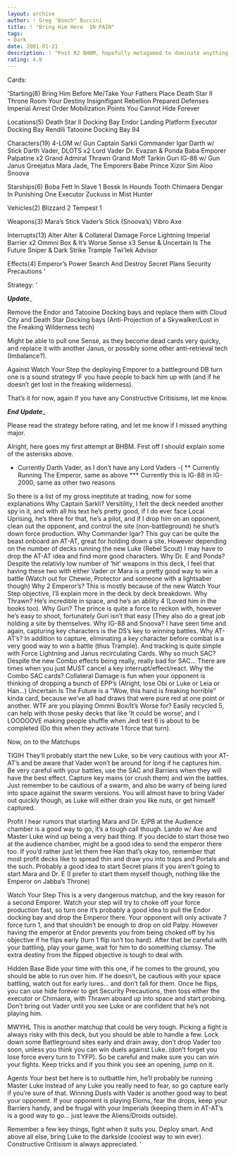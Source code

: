 ```yaml
---
layout: archive
author: ! Greg "Booch" Buccini
title: ! "Bring Him Here  IN PAIN"
tags:
- Dark
date: 2001-01-21
description: ! "Post R2 BHBM, hopefully metagamed to dominate anything that annoys it."
rating: 4.0
---
```

Cards: 

'Starting(8)
Bring Him Before Me/Take Your Fathers Place
Death Star II Throne Room
Your Destiny
Insignifigant Rebellion
Prepared Defenses
Imperial Arrest Order
Mobilization Points
You Cannot Hide Forever

Locations(5)
Death Star II Docking Bay
Endor Landing Platform
Executor Docking Bay
Rendili
Tatooine Docking Bay 94

Characters(19)
4-LOM w/ Gun
Captain Sarkli
Commander Igar
Darth w/ Stick
Darth Vader, DLOTS x2
Lord Vader 
Dr. Evazan & Ponda Baba
Emporer Palpatine x2 
Grand Admiral Thrawn
Grand Moff Tarkin
Guri
IG-88 w/ Gun
Janus Greejatus
Mara Jade, The Emporers Babe
Prince Xizor
Sim Aloo
Snoova

Starships(6)
Boba Fett In Slave 1
Bossk In Hounds Tooth
Chimaera
Dengar In Punishing One
Executor 
Zuckuss in Mist Hunter

Vehicles(2)
Blizzard 2
Tempest 1

Weapons(3)
Mara’s Stick
Vader’s Stick
(Snoova’s) Vibro Axe

Interrupts(13)
Alter
Alter & Collateral Damage
Force Lightning
Imperial Barrier x2
Ommni Box & It’s Worse
Sense x3
Sense & Uncertain Is The Future
Sniper & Dark Strike
Trample
Twi’lek Advisor

Effects(4)
Emperor’s Power
Search And Destroy
Secret Plans
Security Precautions '

Strategy: '

_________________Update__________________

Remove the Endor and Tatooine Docking bays and replace them with Cloud City and Death Star Docking bays (Anti-Projection of a Skywalker/Lost in the Freaking Wilderness tech)

Might be able to pull one Sense, as they become dead cards very quicky, and replace it with another Janus, or possibly some other anti-retrieval tech (Imbalance?).

Against Watch Your Step the deploying Emporer to a battleground DB turn one is a sound strategy IF you have people to back him up with (and if he doesn’t get lost in the freaking wilderness).

That’s it for now, again if you have any Constructive Critisisms, let me know.

_______________End Update________________

Please read the strategy before rating, and let me know if I missed anything major.

Alright, here goes my first attempt at BHBM.  First off I should explain some of the asterisks above.
* Currently Darth Vader, as I don’t have any Lord Vaders -(
** Currently Running The Emperor, same as above
*** Currently this is IG-88 in IG-2000, same as other two reasons

So there is a list of my gross ineptitute at trading, now for some explanations
Why Captain Sarkli?
Versitility, I felt the deck needed another spy in it, and with all his text he’s pretty good, if I do ever face Local Uprising, he’s there for that, he’s a pilot, and if I drop him on an opponent, clean out the opponent, and control the site (non-battleground) he shut’s down force production.
Why Commander Igar?
This guy can be quite the beast onboard an AT-AT, great for holding down a site.  However depending on the number of decks running the new Luke (Rebel Scout) I may have to drop the AT-AT idea and find more good characters.
Why Dr. E and Ponda?
Despite the relativly low number of ’hit’ weapons in this deck, I feel that having these two with either Vader or Mara is a pretty good way to win a battle (Watch out for Chewie, Protector and someone with a lightsaber though)
Why 2 Emperor’s?
This is mostly because of the new Watch Your Step objective, I’ll explain more in the deck by deck breakdown.
Why Thrawn?
He’s incredible in space, and he’s an ability 4 (Loved him in the books too).
Why Guri?
The prince is quite a force to reckon with, however he’s easy to shoot, fortunately Guri isn’t that easy (They also do a great job holding a site by themselves.
Why IG-88 and Snoova?
I have seen time and again, capturing key characters is the DS’s key to winning battles.
Why AT-AT’s?
In addition to capture, eliminating a key character before combat is a very good way to win a battle (thus Trample).  And tracking is quite simple with Force Lightning and Janus recirculating Cards.
Why so much SAC?
Despite the new Combo effects being really, really bad for SAC... There are times when you just MUST cancel a key interrupt/effect/react.
Why the Combo SAC cards?
Collateral Damage is fun when your opponent is thinking of dropping a bunch of EPP’s (Alright, lose Obi or Luke or Leia or Han...)
Uncertain Is The Future is a ”Wow, this hand is freaking horrible” kinda card, because we’ve all had draws that were pure red at one point or another.
WTF are you playing Ommni Box/It’s Worse for?
Easily recycled 5, can help with those pesky decks that like ’It could be worse’, and I LOOOOOVE making people shuffle when Jedi test 6 is about to be completed (Do this when they activate 1 force that turn).

Now, on to the Matchups

TIGIH
They’ll probably start the new Luke, so be very cautious with your AT-AT’s and be aware that Vader won’t be around for long if he captures him.	Be very careful with your battles, use the SAC and Barriers when they will have the best effect.  Capture key mains (or crush them) and win the battles.  Just remember to be cautious of a swarm, and also be warry of being lured into space against the swarm versions.  You will almost have to bring Vader out quickly though, as Luke will either drain you like nuts, or get himself captured.

Profit
I hear rumors that starting Mara and Dr. E/PB at the Audience chamber is a good way to go, it’s a tough call though.  Lando w/ Axe and Master Luke wind up being a very bad thing.  If you decide to start those two at the audience chamber, might be a good idea to send the emperor there too.	If you’d rather just let them free Han that’s okay too, remember that most profit decks like to spread thin and draw you into traps and Portals and the such.  Probably a good idea to start Secret plans if you aren’t going to start Mara and Dr. E (I prefer to start them myself though, nothing like the Emperor on Jabba’s Throne)

Watch Your Step
This is a very dangerous matchup, and the key reason for a second Emporer.  Watch your step will try to choke off your force production fast, so turn one it’s probably a good idea to pull the Endor docking bay and drop the Emperor there.  Your opponent will only activate 7 force turn 1, and that shouldn’t be enough to drop on old Palpy.  However having the emperor at Endor prevents you from being choked off by his objective if he flips early (turn 1 flip isn’t too hard).  After that be careful with your battling, play your game, wait for him to do something clumsy.  The extra destiny from the flipped objective is tough to deal with.

Hidden Base
Bide your time with this one, if he comes to the ground, you should be able to run over him.  If he doesn’t, be cautious with your space battling, watch out for early lures... and don’t fall for them.  Once he flips, you can use hide forever to get Security Precautions, then toss either the executor or Chimaera, with Thrawn aboard up into space and start probing.  Don’t bring out Vader until you see Luke or are confident that he’s not playing him.

MWYHL
This is another matchup that could be very tough.  Picking a fight is always risky with this deck, but you should be able to handle a few.  Lock down some Battleground sites early and drain away, don’t drop Vader too soon, unless you think you can win duels against Luke.  (don’t forget you lose force every turn to TYFP).  So be careful and make sure you can win your fights.  Keep tricks and if you think you see an opening, jump on it.

Agents
Your best bet here is to outbattle him, he’ll probably be running Master Luke instead of any Luke you really need to fear, so go capture early if you’re sure of that.  Winning Duels with Vader is another good way to beat your opponent.  If your opponent is playing Eloms, fear the drops, keep your Barriers handy, and be frugal with your Imperials (keeping them in AT-AT’s is a good way to go... just leave the Aliens/Droids outside).

Remember a few key things, fight when it suits you.  Deploy smart.  And above all else, bring Luke to the darkside (coolest way to win ever).  Constructive Critisism is always appreciated.  '